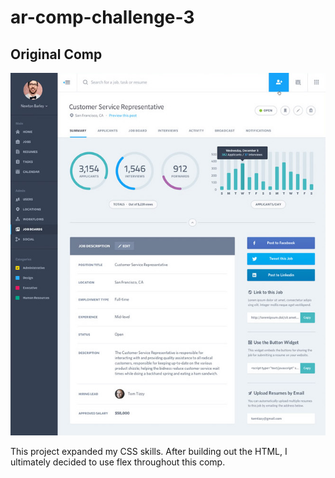 # ar-comp-challenge-3
## Original Comp
<img src = 'images/static-comp-challenge-3.jpg'>

This project expanded my CSS skills. After building out the HTML, I ultimately decided to use flex throughout this comp. 